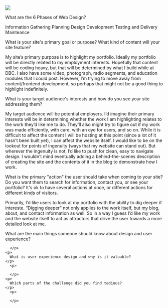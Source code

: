 <!DOCTYPE html>
  <html>
    <img src="/img/site-map-1.png">
    <p>
      What are the 6 Phases of Web Design?
    </p>
      <p>
      Information Gathering
      Planning
      Design
      Development
      Testing and Delivery
      Mainteance
      </p>
    <p>
      What is your site's primary goal or purpose? What kind of content will your site feature?
    </p>
      <p>
        My site’s primary purpose is to highlight my portfolio. Ideally my portfolio will be
        directly related to my employment interests. Hopefully that content will be coding heavy,
        but that will be determined by what I build while at DBC. I also have some video,
        photograph, radio segments, and education modules that I could post. However, I’m trying to
        move away from content/frontend development, so perhaps that might not be a good thing to
        highlight indefinitely.
      </p>
    <p>
      What is your target audience's interests and how do you see your site addressing them?
    </p>
      <p>
        My target audience will be potential employers. I’d imagine their primary interests will be
        in determining whether the work I am highlighting relates to the work they’d like me to do.
        They’ll also might try to figure out if my work was made efficiently, with care, with an eye
        for users, and so on. While it is difficult to affect the content I will be hosting at this
        point (since a lot of it hasn’t been built yet), I can affect the website itself. I would
        like to be on the lookout for points of ingenuity (ways that my website can stand out). But
        wherever the ingenuity is not, I’d like to push for clean, easy to navigate design. I
        wouldn’t mind eventually adding a behind-the-scenes description of creating the site and the
        contents of it in the blog to demonstrate how I work.
      </p>
    <p>
      What is the primary "action" the user should take when coming to your site? Do you want them to search for information, contact you, or see your portfolio? It's ok to have several actions at once, or different actions for different kinds of visitors.
    </p>
      <p>
        Primarily, I’d like users to look at my portfolio with the ability to dig deeper if
        intereste. “Digging deeper” not only applies to the work itself, but my blog, about, and
        contact information as well. So in a way I guess I’d like my work and the website itself to
        act as attractors that drive the user towards a more detailed look at me.
      </p>
    <p> 
      What are the main things someone should know about design and user experience?
    </p>
      <p>
        
      </p>
    <p>
      What is user experience design and why is it valuable? 
    </p>
      <p>
      
      </p>
    <p>
      Which parts of the challenge did you find tedious?
    </p>
      <p>
      
      </p>
  </html>